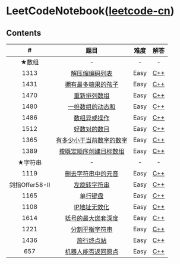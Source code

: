 # LeetCodeNotebook([leetcode-cn](https://leetcode-cn.com/)) 

## Contents

|       #        |                             题目                             | 难度 |                             解答                             |
| :------------: | :----------------------------------------------------------: | :--: | :----------------------------------------------------------: |
|     ★数组      |                              -                               |  -   |                              -                               |
|      1313      | [解压缩编码列表](https://leetcode-cn.com/problems/decompress-run-length-encoded-list/) | Easy | [C++](https://github.com/Yorkzhang19961122/LeetCodeNotebook/blob/main/%E6%95%B0%E7%BB%84/1313.%E8%A7%A3%E5%8E%8B%E7%BC%A9%E7%BC%96%E7%A0%81%E5%88%97%E8%A1%A8_E.md) |
|      1431      | [拥有最多糖果的孩子](https://leetcode-cn.com/problems/kids-with-the-greatest-number-of-candies/) | Easy | [C++](https://github.com/Yorkzhang19961122/LeetCodeNotebook/blob/main/%E6%95%B0%E7%BB%84/1431.%E6%8B%A5%E6%9C%89%E6%9C%80%E5%A4%9A%E7%B3%96%E6%9E%9C%E7%9A%84%E5%AD%A9%E5%AD%90_E.md) |
|      1470      | [重新排列数组](https://leetcode-cn.com/problems/shuffle-the-array/) | Easy | [C++](https://github.com/Yorkzhang19961122/LeetCodeNotebook/blob/main/%E6%95%B0%E7%BB%84/1470.%E9%87%8D%E6%96%B0%E6%8E%92%E5%88%97%E6%95%B0%E7%BB%84_E.md) |
|      1480      | [一维数组的动态和](https://leetcode-cn.com/problems/running-sum-of-1d-array/) | Easy | [C++](https://github.com/Yorkzhang19961122/LeetCodeNotebook/blob/main/%E6%95%B0%E7%BB%84/1480.%E4%B8%80%E7%BB%B4%E6%95%B0%E7%BB%84%E7%9A%84%E5%8A%A8%E6%80%81%E5%92%8C_E.md) |
|      1486      | [数组异或操作](https://leetcode-cn.com/problems/xor-operation-in-an-array/) | Easy | [C++](https://github.com/Yorkzhang19961122/LeetCodeNotebook/blob/main/%E6%95%B0%E7%BB%84/1486.%E6%95%B0%E7%BB%84%E5%BC%82%E6%88%96%E6%93%8D%E4%BD%9C_E.md) |
|      1512      | [好数对的数目](https://leetcode-cn.com/problems/number-of-good-pairs/) | Easy | [C++](https://github.com/Yorkzhang19961122/LeetCodeNotebook/blob/main/%E6%95%B0%E7%BB%84/1512.%E5%A5%BD%E6%95%B0%E5%AF%B9%E7%9A%84%E6%95%B0%E7%9B%AE_E.md) |
|      1365      | [有多少小于当前数字的数字](https://leetcode-cn.com/problems/how-many-numbers-are-smaller-than-the-current-number/) | Easy | [C++](https://github.com/Yorkzhang19961122/LeetCodeNotebook/blob/main/%E6%95%B0%E7%BB%84/1365.%E6%9C%89%E5%A4%9A%E5%B0%91%E5%B0%8F%E4%BA%8E%E5%BD%93%E5%89%8D%E6%95%B0%E5%AD%97%E7%9A%84%E6%95%B0%E5%AD%97_E/1365.%E6%9C%89%E5%A4%9A%E5%B0%91%E5%B0%8F%E4%BA%8E%E5%BD%93%E5%89%8D%E6%95%B0%E5%AD%97%E7%9A%84%E6%95%B0%E5%AD%97_E.md) |
|      1389      | [按既定顺序创建目标数组](https://leetcode-cn.com/problems/create-target-array-in-the-given-order/) | Easy | [C++](https://github.com/Yorkzhang19961122/LeetCodeNotebook/blob/main/%E6%95%B0%E7%BB%84/1389.%E6%8C%89%E6%97%A2%E5%AE%9A%E9%A1%BA%E5%BA%8F%E5%88%9B%E5%BB%BA%E7%9B%AE%E6%A0%87%E6%95%B0%E7%BB%84_E.md) |
|    ★字符串     |                              -                               |  -   |                              -                               |
|      1119      | [删去字符串中的元音](https://leetcode-cn.com/problems/remove-vowels-from-a-string/) | Easy | [C++](https://github.com/Yorkzhang19961122/LeetCodeNotebook/blob/main/%E5%AD%97%E7%AC%A6%E4%B8%B2/1119.%E5%88%A0%E5%8E%BB%E5%AD%97%E7%AC%A6%E4%B8%B2%E4%B8%AD%E7%9A%84%E5%85%83%E9%9F%B3_E.md) |
| 剑指Offer58-II | [左旋转字符串](https://leetcode-cn.com/problems/zuo-xuan-zhuan-zi-fu-chuan-lcof/) | Easy | [C++](https://github.com/Yorkzhang19961122/LeetCodeNotebook/blob/main/%E5%AD%97%E7%AC%A6%E4%B8%B2/%E5%89%91%E6%8C%87Offer58-II.%E5%B7%A6%E6%97%8B%E8%BD%AC%E5%AD%97%E7%AC%A6%E4%B8%B2_E/%E5%89%91%E6%8C%87Offer58-II.%E5%B7%A6%E6%97%8B%E8%BD%AC%E5%AD%97%E7%AC%A6%E4%B8%B2_E.md) |
|      1165      | [单行键盘](https://leetcode-cn.com/problems/single-row-keyboard/) | Easy | [C++](https://github.com/Yorkzhang19961122/LeetCodeNotebook/blob/main/%E5%AD%97%E7%AC%A6%E4%B8%B2/1165.%E5%8D%95%E8%A1%8C%E9%94%AE%E7%9B%98_E/1165.%E5%8D%95%E8%A1%8C%E9%94%AE%E7%9B%98_E.md) |
|      1108      | [IP地址无效化](https://leetcode-cn.com/problems/defanging-an-ip-address/) | Easy | [C++](https://github.com/Yorkzhang19961122/LeetCodeNotebook/blob/main/%E5%AD%97%E7%AC%A6%E4%B8%B2/1108.IP%E5%9C%B0%E5%9D%80%E6%97%A0%E6%95%88%E5%8C%96_E.md) |
|      1614      | [括号的最大嵌套深度](https://leetcode-cn.com/problems/maximum-nesting-depth-of-the-parentheses/) | Easy | [C++](https://github.com/Yorkzhang19961122/LeetCodeNotebook/blob/main/%E5%AD%97%E7%AC%A6%E4%B8%B2/1614.%E6%8B%AC%E5%8F%B7%E7%9A%84%E6%9C%80%E5%A4%A7%E5%B5%8C%E5%A5%97%E6%B7%B1%E5%BA%A6_E.md) |
|      1221      | [分割平衡字符串](https://leetcode-cn.com/problems/split-a-string-in-balanced-strings/) | Easy | [C++](https://github.com/Yorkzhang19961122/LeetCodeNotebook/blob/main/%E5%AD%97%E7%AC%A6%E4%B8%B2/1221.%E5%88%86%E5%89%B2%E5%B9%B3%E8%A1%A1%E5%AD%97%E7%AC%A6%E4%B8%B2_E.md) |
|      1436      | [旅行终点站](https://leetcode-cn.com/problems/destination-city/) | Easy | [C++](https://github.com/Yorkzhang19961122/LeetCodeNotebook/blob/main/%E5%AD%97%E7%AC%A6%E4%B8%B2/1436.%E6%97%85%E8%A1%8C%E7%BB%88%E7%82%B9%E7%AB%99_E.md) |
|      657       | [机器人能否返回原点](https://leetcode-cn.com/problems/robot-return-to-origin/) | Easy | [C++](https://github.com/Yorkzhang19961122/LeetCodeNotebook/blob/main/%E5%AD%97%E7%AC%A6%E4%B8%B2/657.%E6%9C%BA%E5%99%A8%E4%BA%BA%E8%83%BD%E5%90%A6%E8%BF%94%E5%9B%9E%E5%8E%9F%E7%82%B9_E.md) |

